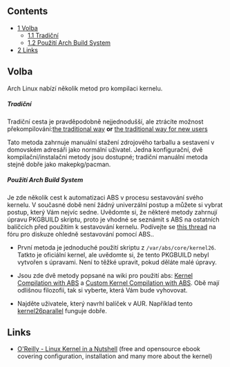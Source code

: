 ## Contents

*   [1 Volba](#Volba)
    *   [1.1 Tradiční](#Tradi.C4.8Dn.C3.AD)
    *   [1.2 Použití Arch Build System](#Pou.C5.BEit.C3.AD_Arch_Build_System)
*   [2 Links](#Links)

## Volba

Arch Linux nabízí několik metod pro kompilaci kernelu.

##### Tradiční

Tradiční cesta je pravděpodobně nejjednodušší, ale ztrácíte možnost překompilování:[the traditional way](/index.php/Kernel_Compilation_From_Source "Kernel Compilation From Source") **or** [the traditional way for new users](/index.php/Kernel_Compilation_From_Source_For_New_Users_Guide "Kernel Compilation From Source For New Users Guide")

Tato metoda zahrnuje manuální stažení zdrojového tarballu a sestavení v domovském adresáři jako normální uživatel. Jedna konfigurační, dvě kompilační/instalační metody jsou dostupné; tradiční manuální metoda stejně dobře jako makepkg/pacman.

##### Použití Arch Build System

Je zde několik cest k automatizaci ABS v procesu sestavování svého kernelu. V současné době není žádný univerzální postup a můžete si vybrat postup, který Vám nejvíc sedne. Uvědomte si, že některé metody zahrnují úpravu PKGBUILD skriptu, proto je vhodné se seznámit s ABS na ostatních balíčcích před použitím k sestavování kernelu. Podívejte se [this thread](https://bbs.archlinux.org/viewtopic.php?id=66253) na fóru pro diskuze ohledně sestavování pomocí ABS..

*   První metoda je jednoduché použití skriptu z `/var/abs/core/kernel26`. Tatkto je oficiální kernel, ale uvědomte si, že tento PKGBUILD nebyl vytvořen s úpravami. Není to těžké upravit, pokud děláte malé úpravy.

*   Jsou zde dvě metody popsané na wiki pro použití abs: [Kernel Compilation with ABS](/index.php/Kernel_Compilation_with_ABS "Kernel Compilation with ABS") a [Custom Kernel Compilation with ABS](/index.php/Custom_Kernel_Compilation_with_ABS "Custom Kernel Compilation with ABS"). Obě mají odlišnou filozofii, tak si vyberte, která Vám bude vyhovovat.

*   Najděte uživatele, který navrhl balíček v AUR. Například tento [kernel26parallel](https://aur.archlinux.org/packages/kernel26parallel/) funguje dobře.

## Links

*   [O'Reilly - Linux Kernel in a Nutshell](http://www.kroah.com/lkn/) (free and opensource ebook covering configuration, installation and many more about the kernel)